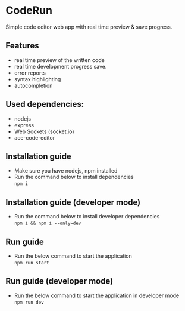 # CodeRun
Simple code editor web app with real time preview & save progress.
## Features
* real time preview of the written code
* real time development progress save.
* error reports
* syntax highlighting
* autocompletion 
## Used dependencies:
* nodejs
* express
* Web Sockets (socket.io)
* ace-code-editor
## Installation guide
* Make sure you have nodejs, npm installed
* Run the command below to install dependencies  
`npm i`
## Installation guide (developer mode)
* Run the command below to install developer dependencies  
`npm i && npm i --only=dev`
## Run guide
* Run the below command to start the application  
`npm run start`
## Run guide (developer mode)
* Run the below command to start the application in developer mode  
`npm run dev`
